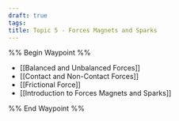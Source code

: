 ```yaml
---
draft: true
tags: 
title: Topic 5 - Forces Magnets and Sparks
---
```

%% Begin Waypoint %%
- [[Balanced and Unbalanced Forces]]
- [[Contact and Non-Contact Forces]]
- [[Frictional Force]]
- [[Introduction to Forces Magnets and Sparks]]

%% End Waypoint %%
